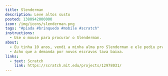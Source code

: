 ```yaml
---
title: Slenderman
description: Leve altos susto
posted: 1380942000000
icon: /img/icons/slenderman.png
tags: "#piada #brinquedo #mobile #scratch"
instructions:
  - Use o mouse para procurar o Slenderman.
about:
  - Eu tinha 10 anos, vendi a minha alma pro Slenderman e ele pediu pra eu fazer um jogo. Taí o resultado.
  - Acho que a demanda por novos escravos tava baixa.
links:
  - text: Scratch
    link: https://scratch.mit.edu/projects/12978031/
---
```

<scratch url="https://scratch.mit.edu/projects/12978031/"></scratch>